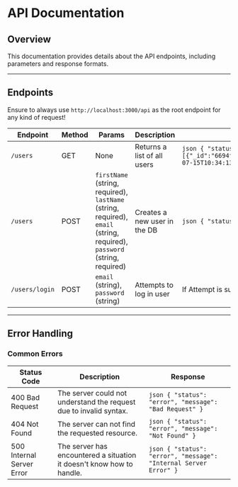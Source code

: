 # API Documentation

## Overview

This documentation provides details about the API endpoints, including parameters and response formats.

---

## Endpoints

Ensure to always use `http://localhost:3000/api` as the root endpoint for any kind of request!

| Endpoint    | Method | Params                                                                                                                                                          | Description                   | Response                                                                                                                                                                                                                                                                                                       |
| ----------- | ------ | --------------------------------------------------------------------------------------------------------------------------------------------------------------- | ----------------------------- | -------------------------------------------------------------------------------------------------------------------------------------------------------------------------------------------------------------------------------------------------------------------------------------------------------------- |
| `/users`    | GET    | None                                                                                                                                                            | Returns a list of all users    | `json { "status": "success", "data": [{"_id":"6694fb250efff48d309cb941","firstName":"Le","lastName":"Sapologue","email":"test@gmail.com","password":"$2b$10$lAYY62qOOSXRf2u0BQ3j5OP8trpWnHw46Pte36ZVlIfKY1hQpUMLu","createdAt":"2024-07-15T10:34:13.825Z","updatedOn":"2024-07-15T10:34:13.825Z","__v":0}] } ` |
| `/users`   | POST   | `firstName` (string, required), `lastName` (string, required), `email` (string, required), `password` (string, required)                     | Creates a new user in the DB   | `json { "status": "", "message": "error message"} ` |
| `/users/login`   | POST   | `email` (string), `password` (string)                     | Attempts to log in user   | If Attempt is successful, returns the user as object, else returns an error message |

---

## Error Handling

### Common Errors

| Status Code               | Description                                                           | Response                                                          |
| ------------------------- | --------------------------------------------------------------------- | ----------------------------------------------------------------- |
| 400 Bad Request           | The server could not understand the request due to invalid syntax.    | `json { "status": "error", "message": "Bad Request" } `           |
| 404 Not Found             | The server can not find the requested resource.                       | `json { "status": "error", "message": "Not Found" } `             |
| 500 Internal Server Error | The server has encountered a situation it doesn't know how to handle. | `json { "status": "error", "message": "Internal Server Error" } ` |
